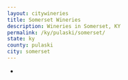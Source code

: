 ```yaml
---
layout: citywineries
title: Somerset Wineries
description: Wineries in Somerset, KY
permalink: /ky/pulaski/somerset/
state: ky
county: pulaski
city: somerset
---
```

-

